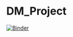 # DM_Project
[![Binder](https://mybinder.org/badge_logo.svg)](https://mybinder.org/v2/gh/ahmedkhalifa00/DM_Project/HEAD)
